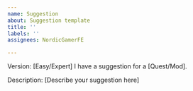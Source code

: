 ```yaml
---
name: Suggestion
about: Suggestion template
title: ''
labels: ''
assignees: NordicGamerFE

---
```


Version: [Easy/Expert]
I have a suggestion for a [Quest/Mod].

Description:
[Describe your suggestion here]
